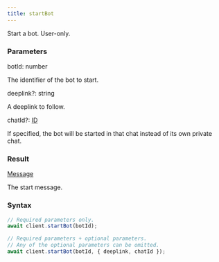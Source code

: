 ```yaml
---
title: startBot
---
```


Start a bot. User-only.


### Parameters 

<div class="flex flex-col gap-3"><div><div class="font-mono" id="p_botId" data-anchor><span class="font-bold">botId</span><span class="opacity-50">:</span> <span>number</span></div><div class="pl-3"><div class="no-margin">

The identifier of the bot to start.

</div></div></div><div class="flex flex-col gap-3"><div><div class="flex gap-2"><div class="font-mono p" id="p_deeplink" data-anchor><span class="font-bold">deeplink</span><span class="opacity-50"><span title="Optional" class="cursor-help">?</span>:</span> <span>string</span></div></div><div class="pl-3"><div class="no-margin">

A deeplink to follow.

</div></div></div><div><div class="flex gap-2"><div class="font-mono p" id="p_chatId" data-anchor><span class="font-bold">chatId</span><span class="opacity-50"><span title="Optional" class="cursor-help">?</span>:</span> <a href="/types/id"  >ID</a></div></div><div class="pl-3"><div class="no-margin">

If specified, the bot will be started in that chat instead of its own private chat.

</div></div></div></div></div>

### Result 

<div class="font-mono"><a href="/types/message"  >Message</a></div><div class="pl-3"><div class="no-margin">

The start message.

</div></div>

### Syntax

```ts
// Required parameters only.
await client.startBot(botId);

// Required parameters + optional parameters.
// Any of the optional parameters can be omitted.
await client.startBot(botId, { deeplink, chatId });
```



